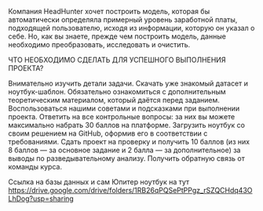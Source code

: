  Компания HeadHunter хочет построить модель, которая бы автоматически определяла примерный уровень заработной платы, подходящей пользователю, исходя из информации, которую он указал о себе. Но, как вы знаете, прежде чем построить модель, данные необходимо преобразовать, исследовать и очистить. 

ЧТО НЕОБХОДИМО СДЕЛАТЬ ДЛЯ УСПЕШНОГО ВЫПОЛНЕНИЯ ПРОЕКТА?

Внимательно изучить детали задачи.
Скачать уже знакомый датасет и ноутбук-шаблон.
Обязательно ознакомиться с дополнительным теоретическим материалом, который даётся перед заданием.
Воспользоваться нашими советами и подсказками при выполнении проекта.
Ответить на все контрольные вопросы: за них вы можете максимально набрать 30 баллов на платформе.
Загрузить ноутбук со своим решением на GitHub, оформив его в соответствии с требованиями.
Сдать проект на проверку и получить 10 баллов (из них 8 баллов — за основное задание и 2 балла — за дополнительное) за выводы по разведывательному анализу.
Получить обратную связь от команды курса.

Ссылка на базы данных и сам Юпитер ноутбук на тут  https://drive.google.com/drive/folders/1RB26qPQSePtPPgz_rSZQCHdq43OLhDog?usp=sharing
